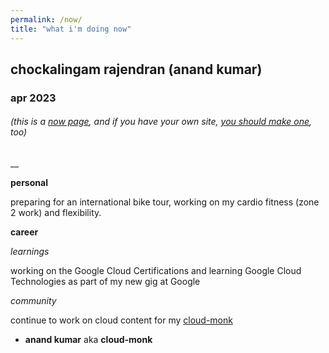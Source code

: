 ```yaml
---
permalink: /now/
title: "what i'm doing now"
---
```



##  chockalingam rajendran (anand kumar)
### apr 2023

###### (this is a [now page](https://nownownow.com/about), and if you have your own site, [you should make one](https://nownownow.com/about), too)


__


**personal**

preparing for an international bike tour, working on my cardio fitness (zone 2 work) and flexibility. 


**career**

*learnings*

working on the Google Cloud Certifications and learning Google Cloud Technologies as part of my new gig at Google


*community* 

continue to work on cloud content for my [cloud-monk](https://www.cloud-monk.com/video)





 - **anand kumar** aka  **cloud-monk**
